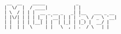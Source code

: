 <pre>
  __  __    _____            _               
 |  \/  |  / ____|          | |              
 | \  / | | |  __ _ __ _   _| |__   ___ _ __ 
 | |\/| | | | |_ | '__| | | | '_ \ / _ \ '__|
 | |  | | | |__| | |  | |_| | |_) |  __/ |   
 |_|  |_|  \_____|_|   \__,_|_.__/ \___|_|
</pre>

